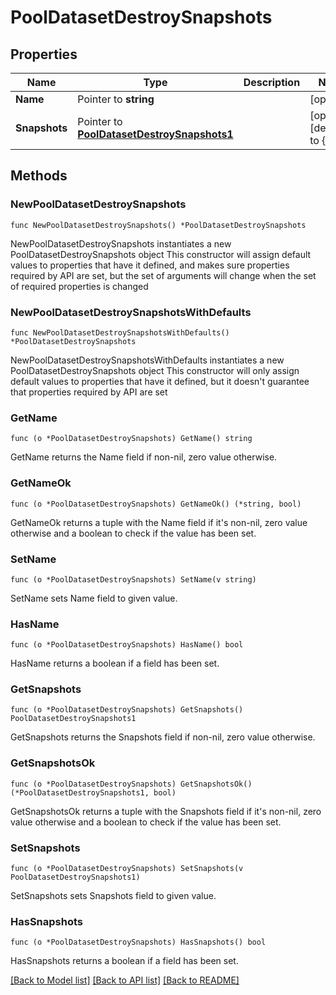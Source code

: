 # PoolDatasetDestroySnapshots

## Properties

Name | Type | Description | Notes
------------ | ------------- | ------------- | -------------
**Name** | Pointer to **string** |  | [optional] 
**Snapshots** | Pointer to [**PoolDatasetDestroySnapshots1**](PoolDatasetDestroySnapshots1.md) |  | [optional] [default to {}]

## Methods

### NewPoolDatasetDestroySnapshots

`func NewPoolDatasetDestroySnapshots() *PoolDatasetDestroySnapshots`

NewPoolDatasetDestroySnapshots instantiates a new PoolDatasetDestroySnapshots object
This constructor will assign default values to properties that have it defined,
and makes sure properties required by API are set, but the set of arguments
will change when the set of required properties is changed

### NewPoolDatasetDestroySnapshotsWithDefaults

`func NewPoolDatasetDestroySnapshotsWithDefaults() *PoolDatasetDestroySnapshots`

NewPoolDatasetDestroySnapshotsWithDefaults instantiates a new PoolDatasetDestroySnapshots object
This constructor will only assign default values to properties that have it defined,
but it doesn't guarantee that properties required by API are set

### GetName

`func (o *PoolDatasetDestroySnapshots) GetName() string`

GetName returns the Name field if non-nil, zero value otherwise.

### GetNameOk

`func (o *PoolDatasetDestroySnapshots) GetNameOk() (*string, bool)`

GetNameOk returns a tuple with the Name field if it's non-nil, zero value otherwise
and a boolean to check if the value has been set.

### SetName

`func (o *PoolDatasetDestroySnapshots) SetName(v string)`

SetName sets Name field to given value.

### HasName

`func (o *PoolDatasetDestroySnapshots) HasName() bool`

HasName returns a boolean if a field has been set.

### GetSnapshots

`func (o *PoolDatasetDestroySnapshots) GetSnapshots() PoolDatasetDestroySnapshots1`

GetSnapshots returns the Snapshots field if non-nil, zero value otherwise.

### GetSnapshotsOk

`func (o *PoolDatasetDestroySnapshots) GetSnapshotsOk() (*PoolDatasetDestroySnapshots1, bool)`

GetSnapshotsOk returns a tuple with the Snapshots field if it's non-nil, zero value otherwise
and a boolean to check if the value has been set.

### SetSnapshots

`func (o *PoolDatasetDestroySnapshots) SetSnapshots(v PoolDatasetDestroySnapshots1)`

SetSnapshots sets Snapshots field to given value.

### HasSnapshots

`func (o *PoolDatasetDestroySnapshots) HasSnapshots() bool`

HasSnapshots returns a boolean if a field has been set.


[[Back to Model list]](../README.md#documentation-for-models) [[Back to API list]](../README.md#documentation-for-api-endpoints) [[Back to README]](../README.md)


